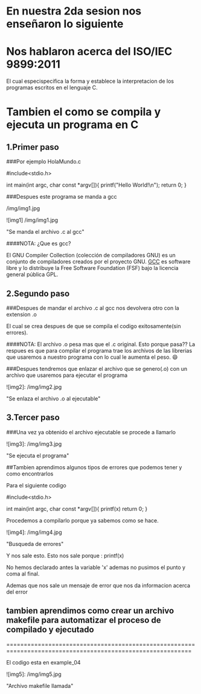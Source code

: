 En nuestra 2da sesion nos enseñaron lo siguiente
================================================

Nos hablaron acerca del ISO/IEC 9899:2011 
==================================================

El cual especispecifica la forma y establece la interpretacion de los programas escritos en el lenguaje C.

Tambien el como se compila y ejecuta un programa en C
================================================================


1.Primer paso
-----------------------

###Por ejemplo HolaMundo.c


#include<stdio.h>

int main(int argc, char const *argv[]){
	printf("Hello World!\n");
	return 0;
}
 



###Despues este programa se manda a gcc

/img/img1.jpg 


![img1] /img/img1.jpg 

"Se manda el archivo .c al gcc"

####NOTA: ¿Que es gcc?

El GNU Compiler Collection (colección de compiladores GNU) es un conjunto de compiladores creados por el proyecto GNU. [GCC](https://gcc.gnu.org/) es software libre y lo distribuye la Free Software Foundation (FSF) bajo la licencia general pública GPL.


2.Segundo paso
-----------------------

###Despues de mandar el archivo .c al gcc nos devolvera otro con la extension .o


El cual se crea despues de que se compila el codigo exitosamente(sin errores).

####NOTA:
El archivo .o pesa mas que el .c original. 
Esto porque pasa??
La respues es que para compilar el programa trae los archivos de las librerias que usaremos a nuestro programa con lo cual le aumenta el peso. :smile:

###Despues tendremos que enlazar el archivo que se genero(.o) con un archivo que usaremos para ejecutar el programa


![img2]: /img/img2.jpg 

"Se enlaza el archivo .o al ejecutable"


3.Tercer paso
---------------------------------

###Una vez ya obtenido el archivo ejecutable se procede a llamarlo


![img3]: /img/img3.jpg 

"Se ejecuta el programa"





##Tambien aprendimos algunos tipos de errores que podemos tener y como encontrarlos


Para el siguiente codigo

#include<stdio.h>

int main(int argc, char const *argv[]){
	printf(x)
	return 0;
}



Procedemos a compilarlo porque ya sabemos como se hace.

![img4]: /img/img4.jpg 

"Busqueda de errores"

Y nos sale esto. 
Esto nos sale porque :
	printf(x)

No hemos declarado antes la variable 'x' ademas no pusimos el punto y coma al final.

Ademas que nos sale un mensaje de error que nos da informacion acerca del error
 

## tambien aprendimos como crear un archivo makefile para automatizar el proceso de compilado y ejecutado
===========================================================================================================

El codigo esta en example_04

![img5]: /img/img5.jpg 

"Archivo makefile llamada"







